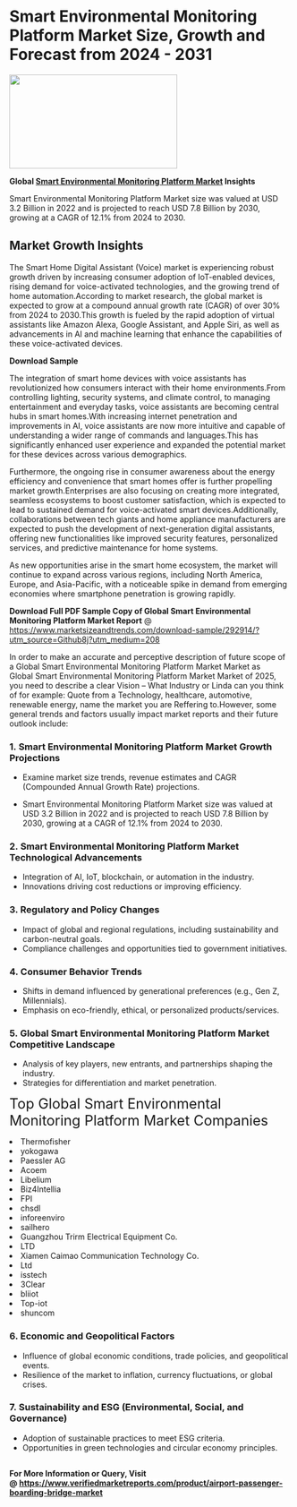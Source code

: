 <H1>Smart Environmental Monitoring Platform Market Size, Growth and Forecast from 2024 - 2031</H1><img class="aligncenter size-medium wp-image-584254" src="https://thirdeyenews.in/wp-content/uploads/2024/09/Global-Market-Research-300x168.jpeg" alt="" width="300" height="168" /><p><strong>Global&nbsp;<a href="https://www.marketsizeandtrends.com/download-sample/292914/?utm_source=Github8j?utm_medium=208">Smart Environmental Monitoring Platform Market</a> Insights</strong></p><p>Smart Environmental Monitoring Platform Market size was valued at USD 3.2 Billion in 2022 and is projected to reach USD 7.8 Billion by 2030, growing at a CAGR of 12.1% from 2024 to 2030.</p><p><h2>Market Growth Insights</h2> <p>The Smart Home Digital Assistant (Voice) market is experiencing robust growth driven by increasing consumer adoption of IoT-enabled devices, rising demand for voice-activated technologies, and the growing trend of home automation.According to market research, the global market is expected to grow at a compound annual growth rate (CAGR) of over 30% from 2024 to 2030.This growth is fueled by the rapid adoption of virtual assistants like Amazon Alexa, Google Assistant, and Apple Siri, as well as advancements in AI and machine learning that enhance the capabilities of these voice-activated devices.</p> <p><strong>Download Sample</strong></p> <p>The integration of smart home devices with voice assistants has revolutionized how consumers interact with their home environments.From controlling lighting, security systems, and climate control, to managing entertainment and everyday tasks, voice assistants are becoming central hubs in smart homes.With increasing internet penetration and improvements in AI, voice assistants are now more intuitive and capable of understanding a wider range of commands and languages.This has significantly enhanced user experience and expanded the potential market for these devices across various demographics.</p> <p>Furthermore, the ongoing rise in consumer awareness about the energy efficiency and convenience that smart homes offer is further propelling market growth.Enterprises are also focusing on creating more integrated, seamless ecosystems to boost customer satisfaction, which is expected to lead to sustained demand for voice-activated smart devices.Additionally, collaborations between tech giants and home appliance manufacturers are expected to push the development of next-generation digital assistants, offering new functionalities like improved security features, personalized services, and predictive maintenance for home systems.</p> <p>As new opportunities arise in the smart home ecosystem, the market will continue to expand across various regions, including North America, Europe, and Asia-Pacific, with a noticeable spike in demand from emerging economies where smartphone penetration is growing rapidly.</p> <p><span class=""><strong>Download Full PDF Sample Copy of Global Smart Environmental Monitoring Platform Market Report</strong> @ <a href="https://www.marketsizeandtrends.com/download-sample/292914/?utm_source=Github8j?utm_medium=208" target="_blank">https://www.marketsizeandtrends.com/download-sample/292914/?utm_source=Github8j?utm_medium=208</a></span></p><p>In order to make an accurate and perceptive description of future scope of a Global&nbsp;Smart Environmental Monitoring Platform Market Market as Global&nbsp;Smart Environmental Monitoring Platform Market Market of 2025, you need to describe a clear Vision &ndash; What Industry or Linda can you think of for example: Quote from a Technology, healthcare, automotive, renewable energy, name the market you are Reffering to.However, some general trends and factors usually impact market reports and their future outlook include:</p><h3>1.&nbsp;<strong>Smart Environmental Monitoring Platform Market Growth Projections</strong></h3><ul><li>Examine market size trends, revenue estimates and CAGR (Compounded Annual Growth Rate) projections.</li><li><p>Smart Environmental Monitoring Platform Market size was valued at USD 3.2 Billion in 2022 and is projected to reach USD 7.8 Billion by 2030, growing at a CAGR of 12.1% from 2024 to 2030.</p></li></ul><h3>2.&nbsp;<strong>Smart Environmental Monitoring Platform Market Technological Advancements</strong></h3><ul><li>Integration of AI, IoT, blockchain, or automation in the industry.</li><li>Innovations driving cost reductions or improving efficiency.</li></ul><h3>3.&nbsp;<strong>Regulatory and Policy Changes</strong></h3><ul><li>Impact of global and regional regulations, including sustainability and carbon-neutral goals.</li><li>Compliance challenges and opportunities tied to government initiatives.</li></ul><h3>4.&nbsp;<strong>Consumer Behavior Trends</strong></h3><ul><li>Shifts in demand influenced by generational preferences (e.g., Gen Z, Millennials).</li><li>Emphasis on eco-friendly, ethical, or personalized products/services.</li></ul><h3>5.&nbsp;<strong>Global Smart Environmental Monitoring Platform Market Competitive Landscape</strong></h3><ul><li>Analysis of key players, new entrants, and partnerships shaping the industry.</li><li>Strategies for differentiation and market penetration.</li></ul><p data-pm-slice="1 1 []"><span style="color: inherit; font-family: inherit; font-size: 25px;">Top Global Smart Environmental Monitoring Platform Market Companies</span></p><div class="" data-test-id=""><p><li>Thermofisher</li><li> yokogawa</li><li> Paessler AG</li><li> Acoem</li><li> Libelium</li><li> Biz4Intellia</li><li> FPI</li><li> chsdl</li><li> inforeenviro</li><li> sailhero</li><li> Guangzhou Trirm Electrical Equipment Co.</li><li> LTD</li><li> Xiamen Caimao Communication Technology Co.</li><li>Ltd</li><li> isstech</li><li> 3Clear</li><li> bliiot</li><li> Top-iot</li><li> shuncom</li></p></div><h3>6.&nbsp;<strong>Economic and Geopolitical Factors</strong></h3><ul><li>Influence of global economic conditions, trade policies, and geopolitical events.</li><li>Resilience of the market to inflation, currency fluctuations, or global crises.</li></ul><h3>7.&nbsp;<strong>Sustainability and ESG (Environmental, Social, and Governance)</strong></h3><ul><li>Adoption of sustainable practices to meet ESG criteria.</li><li>Opportunities in green technologies and circular economy principles.</li></ul><h2><strong style="font-size: 14px;">For More Information or Query, Visit @&nbsp;</strong><a style="background-color: #ffffff; font-size: 14px;" href="https://www.marketsizeandtrends.com/report/smart-environmental-monitoring-platform-market/" target="_blank">https://www.verifiedmarketreports.com/product/airport-passenger-boarding-bridge-market</a></h2>